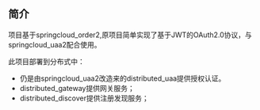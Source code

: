 ## 简介

项目基于springcloud_order2,原项目简单实现了基于JWT的OAuth2.0协议，与springcloud_uaa2配合使用。

此项目部署到分布式中：

- 仍是由springcloud_uaa2改造来的distributed_uaa提供授权认证。
- distributed_gateway提供网关服务；
- distributed_discover提供注册发现服务；